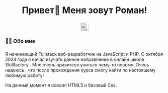 ###

<h1 align="center">Привет👋 Меня зовут Роман!</h1>

###

<div align="center">
  <a href="https://t.me/Neiter1" target="_blank">
    <img src="https://img.shields.io/static/v1?message=Telegram&logo=telegram&label=&color=2CA5E0&logoColor=white&labelColor=&style=for-the-badge" height="25" alt="VK logo"  />
  </a>
</div>


###

<h3 align="left">👩‍💻  Обо мне</h3>

###

<p align="left">Я начинающий Fullstack веб-разработчик на JavaScript и PHP.  С октября 2024 года я начал изучать данное направление в онлайн школе Skillfactory . Мне очень нравитсся учиться чему-то новому. Очень надеюсь , что после прохождения курса смогу найти по настоящему любимую работу!</p>
<p>На данный момент я освоил HTML5 и базовый Css.</p>


